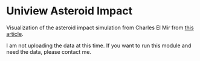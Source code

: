 # Uniview Asteroid Impact
Visualization of the asteroid impact simulation from Charles El Mir from [this article](https://www.sciencedirect.com/science/article/pii/S001910351830349X?via%3Dihub).

I am not uploading the data at this time.  If you want to run this module and need the data, please contact me.
